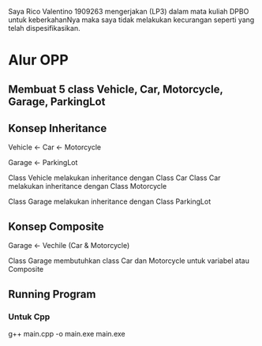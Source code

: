 Saya Rico Valentino 1909263 mengerjakan (LP3) dalam mata kuliah DPBO untuk keberkahanNya maka saya tidak melakukan kecurangan seperti yang telah dispesifikasikan.

# Alur OPP
## Membuat 5 class Vehicle, Car, Motorcycle, Garage, ParkingLot

## Konsep Inheritance
Vehicle
	<- Car
	<- Motorcycle

Garage
	<- ParkingLot

Class Vehicle melakukan inheritance dengan Class Car
Class Car melakukan inheritance dengan Class Motorcycle

Class Garage melakukan inheritance dengan Class ParkingLot

## Konsep Composite
Garage <- Vechile (Car & Motorcycle)

Class Garage membutuhkan class Car dan Motorcycle untuk variabel atau Composite


## Running Program
### Untuk Cpp
g++ main.cpp -o main.exe
main.exe

